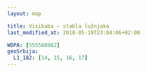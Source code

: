 ```yaml
---
layout: map

title: Visibaba – stabla lužnjaka
last_modified_at: 2018-05-19T23:04:06+02:00

WDPA: [555588982]
geoSrbija:
  L1_182: [14, 15, 16, 17]
---
```

